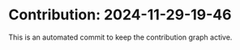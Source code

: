 # Contribution: 2024-11-29-19-46
This is an automated commit to keep the contribution graph active.
